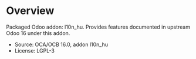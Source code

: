 # Overview

Packaged Odoo addon: l10n_hu. Provides features documented in upstream Odoo 16 under this addon.

- Source: OCA/OCB 16.0, addon l10n_hu
- License: LGPL-3
